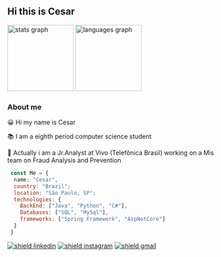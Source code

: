 ## Hi this is Cesar


<div align="left">
  <img src="https://github-readme-stats.vercel.app/api?username=CesarFSJunior&hide_title=false&hide_rank=false&show_icons=true&include_all_commits=true&count_private=true&disable_animations=false&theme=dracula&locale=en&hide_border=false" height="150" alt="stats graph"  />
  <img src="https://github-readme-stats.vercel.app/api/top-langs?username=CesarFSJunior&locale=en&hide_title=false&layout=compact&card_width=320&langs_count=5&theme=dracula&hide_border=false" height="150" alt="languages graph"  />
</div>

### About me


😀 Hi my name is Cesar

 📚 I am a eighth period computer science student 

 💼 Actually i am a Jr.Analyst at Vivo (Telefônica Brasil) working on a Mis team on Fraud Analysis and Prevention

``` js
 const Me = {
  name; "Cesar",
  country: "Brazil";
  location: "São Paulo, SP"; 
  technologies: {
    BackEnd: ["Java", "Python", "C#"],
    Databases: ["SQL", "MySql"],
    frameworks: ["Spring Framework", "AspNetCore"]
  }
 }

```


<a href="https://www.linkedin.com/in/cesar-francisco/" target="_blank"><img src="https://img.shields.io/badge/LinkedIn-0077B5?style=for-the-badge&logo=linkedin&logoColor=white" alt="shield linkedin"></img></a>
<a href="https://www.instagram.com/cesar.fsj/?hl=pt-br" target="_blank"><img src="https://img.shields.io/badge/Instagram-E4405F?style=for-the-badge&logo=instagram&logoColor=white" alt="shield instagram"></img></a>
<a href="mailto:cesarfsjunior@hotmail.com" target="_blank"><img src="https://img.shields.io/badge/Gmail-D14836?style=for-the-badge&logo=gmail&logoColor=white" alt="shield gmail"></img></a>
<!--<a href="https://cesarfsjunior.github.io/Portfolio/" target="_blank"><img src="https://img.shields.io/badge/website-000000?style=for-the-badge&logo=About.me&logoColor=white" alt="porfolio Shield"></img></a>
